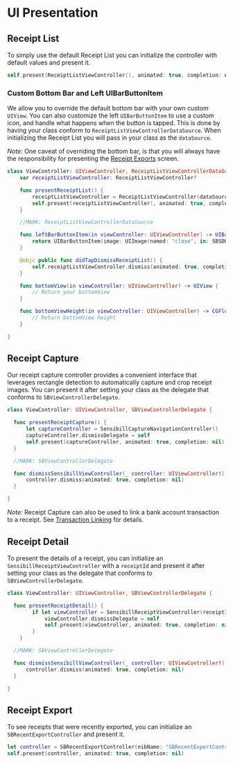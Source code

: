 # UI Presentation
## Receipt List
To simply use the default Receipt List you can initialize the controller with default values and present it.

```swift
self.present(ReceiptListViewController(), animated: true, completion: nil)
```

### Custom Bottom Bar and Left UIBarButtonItem
We allow you to override the default bottom bar with your own custom `UIView`. You can also customize the left `UIBarButtonItem` to use a custom icon, and handle what happens when the button is tapped. This is done by having your class conform to `ReceiptListViewControllerDataSource`. When initializing the Receipt List you will pass in your class as the `dataSource`.

*Note:* One caveat of overriding the bottom bar, is that you will always have the responsibility for presenting the [Receipt Exports](#receipt-export) screen.

```swift
class ViewController: UIViewController, ReceiptListViewControllerDataSource {
    var receiptListViewController: ReceiptListViewController?

    func presentReceiptList() {
        receiptListViewController = ReceiptListViewController(dataSource: self)
        self.present(receiptListViewController!, animated: true, completion: nil)
    }

    //MARK: ReceiptListViewControllerDataSource

    func leftBarButtonItem(in viewController: UIViewController) -> UIBarButtonItem? {
        return UIBarButtonItem(image: UIImage(named: "close", in: SBSDKBundle.uiBundle(), compatibleWith: nil), style: .plain, target: self, action: #selector(didTapDismissReceiptList))
    }

    @objc public func didTapDismissReceiptList() {
        self.receiptListViewController.dismiss(animated: true, completion: nil)
    }

    func bottomView(in viewController: UIViewController) -> UIView {
        // Return your bottomView
    }

    func bottomViewHeight(in viewController: UIViewController) -> CGFloat {
        // Return bottomView height
    }

}
```

## Receipt Capture
Our receipt capture controller provides a convenient interface that leverages rectangle detection to automatically capture and crop receipt images. You can present it after setting your class as the delegate that conforms to `SBViewControllerDelegate`.

```swift
class ViewController: UIViewController, SBViewControllerDelegate {

  func presentReceiptCapture() {
      let captureController = SensibillCaptureNavigationController()
      captureController.dismissDelegate = self
      self.present(captureController, animated: true, completion: nil)
  }

  //MARK: SBViewControllerDelegate

  func dismissSensibillViewController(_ controller: UIViewController!) {
      controller.dismiss(animated: true, completion: nil)
  }

}
```
*Note:* Receipt Capture can also be used to link a bank account transaction to a receipt. See [Transaction Linking](Transactions.md#transaction-linking) for  details.

## Receipt Detail
To present the details of a receipt, you can initialize an `SensibillReceiptViewController` with a `receiptId` and present it after setting your class as the delegate that conforms to `SBViewControllerDelegate`.

```swift
class ViewController: UIViewController, SBViewControllerDelegate {

  func presentReceiptDetail() {
        if let viewController = SensibillReceiptViewController(receiptId: "receiptId") {
            viewController.dismissDelegate = self
            self.present(viewController, animated: true, completion: nil)
        }
    }

  //MARK: SBViewControllerDelegate

  func dismissSensibillViewController(_ controller: UIViewController!) {
      controller.dismiss(animated: true, completion: nil)
  }

}
```

## Receipt Export
To see receipts that were recently exported, you can initialize an `SBRecentExportController` and present it.

```swift
let controller = SBRecentExportController(nibName: "SBRecentExportController", bundle: SBSDKBundle.uiBundle())
self.present(controller, animated: true, completion: nil)
```
